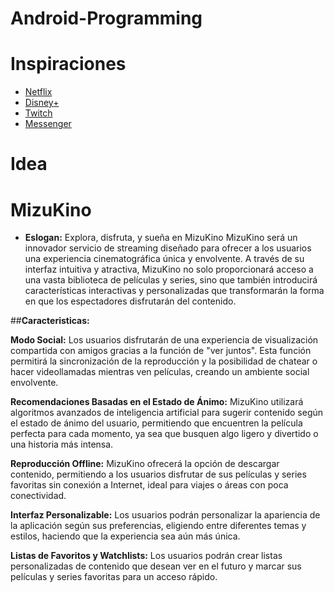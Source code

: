 # Android-Programming
# Inspiraciones
- [Netflix](https://netflix.com)
- [Disney+](https://disneyplus.com)
- [Twitch](https://twitch.tv)
- [Messenger](https://messenger.com)
# Idea
# MizuKino
* **Eslogan:** Explora, disfruta, y sueña en MizuKino
MizuKino será un innovador servicio de streaming diseñado para ofrecer a los usuarios una experiencia cinematográfica única y envolvente. A través de su interfaz intuitiva y atractiva, MizuKino no solo proporcionará acceso a una vasta biblioteca de películas y series, sino que también introducirá características interactivas y personalizadas que transformarán la forma en que los espectadores disfrutarán del contenido.

##**Caracteristicas:**

**Modo Social:**
Los usuarios disfrutarán de una experiencia de visualización compartida con amigos gracias a la función de "ver juntos". Esta función permitirá la sincronización de la reproducción y la posibilidad de chatear o hacer videollamadas mientras ven películas, creando un ambiente social envolvente.

**Recomendaciones Basadas en el Estado de Ánimo:**
MizuKino utilizará algoritmos avanzados de inteligencia artificial para sugerir contenido según el estado de ánimo del usuario, permitiendo que encuentren la película perfecta para cada momento, ya sea que busquen algo ligero y divertido o una historia más intensa.

**Reproducción Offline:**
MizuKino ofrecerá la opción de descargar contenido, permitiendo a los usuarios disfrutar de sus películas y series favoritas sin conexión a Internet, ideal para viajes o áreas con poca conectividad.

**Interfaz Personalizable:**
Los usuarios podrán personalizar la apariencia de la aplicación según sus preferencias, eligiendo entre diferentes temas y estilos, haciendo que la experiencia sea aún más única.

**Listas de Favoritos y Watchlists:**
Los usuarios podrán crear listas personalizadas de contenido que desean ver en el futuro y marcar sus películas y series favoritas para un acceso rápido.


